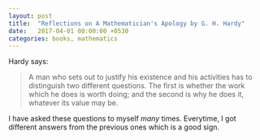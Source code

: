 ```yaml
---
layout: post
title:  "Reflections on A Mathematician's Apology by G. H. Hardy"
date:   2017-04-01 00:00:00 +0530
categories: books, mathematics
---
```


Hardy says:

>A man who sets out to justify his existence and his activities has to distinguish two different questions. The first is whether the work which he does is worth doing; and the second is why he does it, whatever its value may be.

I have asked these questions to myself _many_ times. Everytime, I got different answers from the previous ones which is a good sign.
